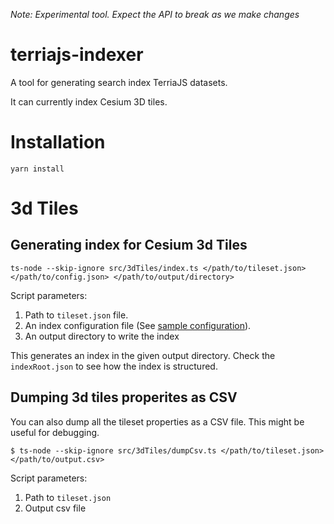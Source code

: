 *Note: Experimental tool. Expect the API to break as we make changes*

# terriajs-indexer

A tool for generating search index TerriaJS datasets. 

It can currently index Cesium 3D tiles.

# Installation

```
yarn install
```

# 3d Tiles

## Generating index for Cesium 3d Tiles

```
ts-node --skip-ignore src/3dTiles/index.ts </path/to/tileset.json> </path/to/config.json> </path/to/output/directory>
```

Script parameters:
  1) Path to `tileset.json` file.
  2) An index configuration file (See [sample configuration](samples/3dtiles-config.json)).
  3) An output directory to write the index

This generates an index in the given output directory. Check the `indexRoot.json` to see how the index is structured.

## Dumping 3d tiles properites as CSV

You can also dump all the tileset properties as a CSV file. This might be useful for debugging.

```
$ ts-node --skip-ignore src/3dTiles/dumpCsv.ts </path/to/tileset.json> </path/to/output.csv>
```

Script parameters:
  1) Path to `tileset.json`
  2) Output csv file
